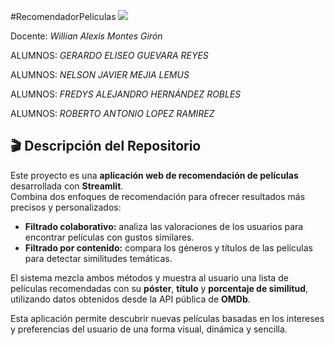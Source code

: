 #RecomendadorPeliculas
<img src="https://ugb.edu.sv/wp-content/uploads/2023/06/UGB_LOGOTIPO_HORIZONTAL.png">

Docente: *Willian Alexis Montes Girón*

ALUMNOS: *GERARDO ELISEO GUEVARA REYES*

ALUMNOS: *NELSON JAVIER MEJIA LEMUS*

ALUMNOS: *FREDYS ALEJANDRO HERNÁNDEZ ROBLES*

ALUMNOS: *ROBERTO ANTONIO LOPEZ RAMIREZ*

## 🎬 Descripción del Repositorio

Este proyecto es una **aplicación web de recomendación de películas** desarrollada con **Streamlit**.  
Combina dos enfoques de recomendación para ofrecer resultados más precisos y personalizados:

-  **Filtrado colaborativo:** analiza las valoraciones de los usuarios para encontrar películas con gustos similares.  
-  **Filtrado por contenido:** compara los géneros y títulos de las películas para detectar similitudes temáticas.

El sistema mezcla ambos métodos y muestra al usuario una lista de películas recomendadas con su **póster**, **título** y **porcentaje de similitud**, utilizando datos obtenidos desde la API pública de **OMDb**.

Esta aplicación permite descubrir nuevas películas basadas en los intereses y preferencias del usuario de una forma visual, dinámica y sencilla.



